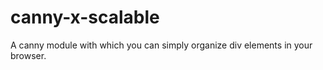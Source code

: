# canny-x-scalable
A canny module with which you can simply organize div elements in your browser. 
